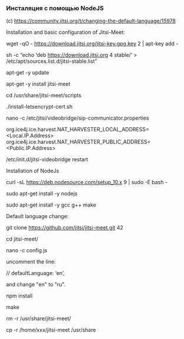 ### Инсталяция c помощью NodeJS
(c) https://community.jitsi.org/t/changing-the-default-language/15978

Installation and basic configuration of Jitsi-Meet:

wget -qO - https://download.jitsi.org/jitsi-key.gpg.key 2 | apt-key add -

sh -c “echo ‘deb https://download.jitsi.org 4 stable/’ > /etc/apt/sources.list.d/jitsi-stable.list”

apt-get -y update

apt-get -y install jitsi-meet

cd /usr/share/jitsi-meet/scripts

./install-letsencrypt-cert.sh

nano -c /etc/jitsi/videobridge/sip-communicator.properties

org.ice4j.ice.harvest.NAT_HARVESTER_LOCAL_ADDRESS=<Local.IP.Address>
org.ice4j.ice.harvest.NAT_HARVESTER_PUBLIC_ADDRESS=<Public.IP.Address>

/etc/init.d/jitsi-videobridge restart

Installation of NodeJs

curl -sL https://deb.nodesource.com/setup_10.x 9 | sudo -E bash -

sudo apt-get install -y nodejs

sudo apt-get install -y gcc g++ make

Default language change:

git clone https://github.com/jitsi/jitsi-meet.git 42

cd jitsi-meet/

nano -c config.js

uncomment the line:

// defaultLanguage: ‘en’,

and change "en" to "ru".

npm install

make

rm -r /usr/share/jitsi-meet/

cp -r /home/xxx/jitsi-meet /usr/share
